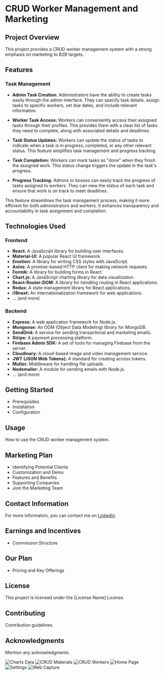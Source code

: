# CRUD Worker Management and Marketing

## Project Overview
This project provides a CRUD worker management system with a strong emphasis on marketing to B2B targets.

## Features

### Task Management

- **Admin Task Creation:** Administrators have the ability to create tasks easily through the admin interface. They can specify task details, assign tasks to specific workers, set due dates, and include relevant information.

- **Worker Task Access:** Workers can conveniently access their assigned tasks through their profiles. This provides them with a clear list of tasks they need to complete, along with associated details and deadlines.

- **Task Status Updates:** Workers can update the status of tasks to indicate when a task is in progress, completed, or any other relevant status. This feature simplifies task management and progress tracking.

- **Task Completion:** Workers can mark tasks as "done" when they finish the assigned work. This status change triggers the update in the task's progress.

- **Progress Tracking:** Admins or bosses can easily track the progress of tasks assigned to workers. They can view the status of each task and ensure that work is on track to meet deadlines.

This feature streamlines the task management process, making it more efficient for both administrators and workers. It enhances transparency and accountability in task assignment and completion.

## Technologies Used

### Frontend
- **React:** A JavaScript library for building user interfaces.
- **Material-UI:** A popular React UI framework.
- **Emotion:** A library for writing CSS styles with JavaScript.
- **Axios:** A promise-based HTTP client for making network requests.
- **Formik:** A library for building forms in React.
- **Chart.js:** A JavaScript charting library for data visualization.
- **React-Router-DOM:** A library for handling routing in React applications.
- **Redux:** A state management library for React applications.
- **i18next:** An internationalization framework for web applications.
- ... (and more)

### Backend
- **Express:** A web application framework for Node.js.
- **Mongoose:** An ODM (Object Data Modeling) library for MongoDB.
- **SendGrid:** A service for sending transactional and marketing emails.
- **Stripe:** A payment processing platform.
- **Firebase Admin SDK:** A set of tools for managing Firebase from the server.
- **Cloudinary:** A cloud-based image and video management service.
- **JWT (JSON Web Tokens):** A standard for creating access tokens.
- **Multer:** Middleware for handling file uploads.
- **Nodemailer:** A module for sending emails with Node.js.
- ... (and more)

## Getting Started
- Prerequisites
- Installation
- Configuration

## Usage
How to use the CRUD worker management system.

## Marketing Plan
- Identifying Potential Clients
- Customization and Demo
- Features and Benefits
- Supporting Companies
- Join the Marketing Team

## Contact Information
For more information, you can contact me on [LinkedIn](https://www.linkedin.com/in/younes-raymond-188a40241/).

## Earnings and Incentives
- Commission Structure

## Our Plan
- Pricing and Key Offerings

## License
This project is licensed under the [License Name] License.

## Contributing
Contribution guidelines.

## Acknowledgments
Mention any acknowledgments.

![Charts Data](frontend/src/assets/ReadmeImages/charts%20data.jpeg)
![CRUD Materials](frontend/src/assets/ReadmeImages/cruds%20materials.jpeg)
![CRUD Workers](frontend/src/assets/ReadmeImages/cruds%20Workers.jpeg)
![Home Page](frontend/src/assets/ReadmeImages/homePage.jpeg)
![Settings](frontend/src/assets/ReadmeImages/settings.jpeg)
![Web Capture](frontend/src/assets/ReadmeImages/Web%20capture_1-11-2023_183332_gitlab.com.jpeg)
